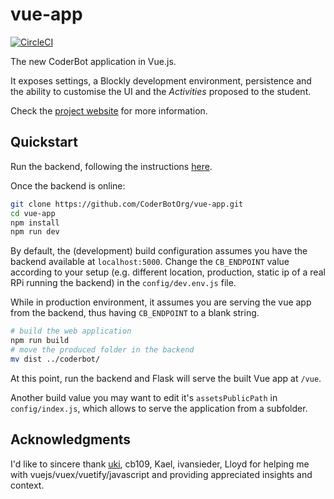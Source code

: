 # vue-app
[![CircleCI](https://circleci.com/gh/CoderBotOrg/vue-app/tree/master.svg?style=svg)](https://circleci.com/gh/CoderBotOrg/vue-app/tree/master)

The new CoderBot application in Vue.js.

It exposes settings, a Blockly development environment, persistence and the ability to customise the UI and the _Activities_ proposed to the student.

Check the [project website](https://www.coderbot.org) for more information.


## Quickstart

Run the backend, following the instructions [here](https://github.com/CoderBotOrg/coderbot/blob/develop/README.md).

Once the backend is online:

```bash
git clone https://github.com/CoderBotOrg/vue-app.git
cd vue-app
npm install
npm run dev
```

By default, the (development) build configuration assumes you have the backend available at `localhost:5000`. Change the `CB_ENDPOINT` value according to your setup (e.g. different location, production, static ip of a real RPi running the backend) in the `config/dev.env.js` file.

While in production environment, it assumes you are serving the vue app from the backend, thus having `CB_ENDPOINT` to a blank string.

```bash
# build the web application
npm run build
# move the produced folder in the backend
mv dist ../coderbot/
```

At this point, run the backend and Flask will serve the built Vue app at `/vue`.

Another build value you may want to edit it's `assetsPublicPath` in `config/index.js`, which allows to serve the application from a subfolder.

## Acknowledgments

I'd like to sincere thank [uki](https://uki.nz/cv), cb109, Kael, ivansieder, Lloyd for helping me with vuejs/vuex/vuetify/javascript and providing appreciated insights and context.
